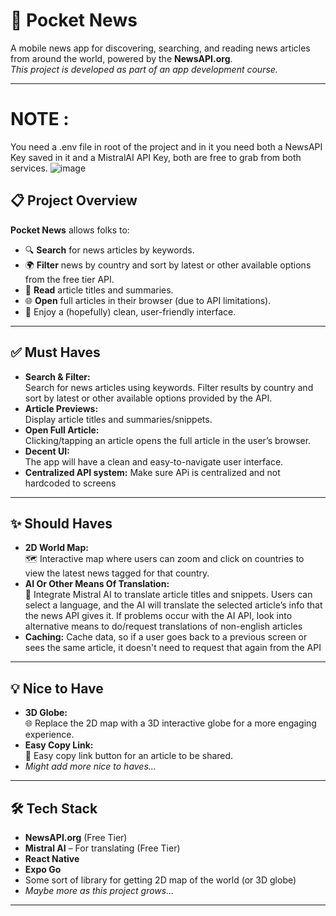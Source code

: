 # 📰 Pocket News

A mobile news app for discovering, searching, and reading news articles from around the world, powered by the **NewsAPI.org**.  
_This project is developed as part of an app development course._

---

# NOTE : 
You need a .env file in root of the project and in it you need both a NewsAPI Key saved in it and a MistralAI API Key, both are free to grab from both services.
![image](https://github.com/user-attachments/assets/08b1b9ba-ca87-4f7a-9efb-c30357840695)


## 📋 Project Overview

**Pocket News** allows folks to:

- 🔍 **Search** for news articles by keywords.
- 🌍 **Filter** news by country and sort by latest or other available options from the free tier API.
- 📰 **Read** article titles and summaries.
- 🌐 **Open** full articles in their browser (due to API limitations).
- 🎨 Enjoy a (hopefully) clean, user-friendly interface.

---

## ✅ Must Haves

- **Search & Filter:**  
  Search for news articles using keywords. Filter results by country and sort by latest or other available options provided by the API.
- **Article Previews:**  
  Display article titles and summaries/snippets.
- **Open Full Article:**  
  Clicking/tapping an article opens the full article in the user’s browser.
- **Decent UI:**  
  The app will have a clean and easy-to-navigate user interface.
- **Centralized API system:**
  Make sure APi is centralized and not hardcoded to screens

---

## ✨ Should Haves

- **2D World Map:**  
  🗺️ Interactive map where users can zoom and click on countries to view the latest news tagged for that country.
- **AI Or Other Means Of Translation:**  
  🤖 Integrate Mistral AI to translate article titles and snippets. Users can select a language, and the AI will translate the selected article’s info that the news API gives it.
  If problems occur with the AI API, look into alternative means to do/request translations of non-english articles
- **Caching:**
  Cache data, so if a user goes back to a previous screen or sees the same article, it doesn't need to request that again from the API

---

## 💡 Nice to Have

- **3D Globe:**  
  🌐 Replace the 2D map with a 3D interactive globe for a more engaging experience.
- **Easy Copy Link:**  
  🔗 Easy copy link button for an article to be shared.
- _Might add more nice to haves..._

---

## 🛠️ Tech Stack

- **NewsAPI.org** (Free Tier)
- **Mistral AI** – For translating (Free Tier)
- **React Native**
- **Expo Go**
- Some sort of library for getting 2D map of the world (or 3D globe)
- _Maybe more as this project grows..._

---
